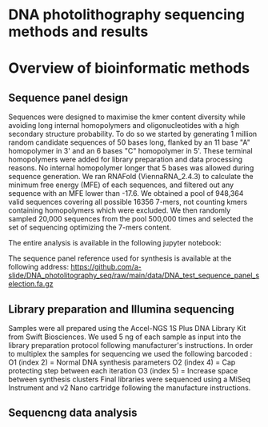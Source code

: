 
#  DNA photolithography sequencing methods and results



# Overview of bioinformatic methods

## Sequence panel design

Sequences were designed to maximise the kmer content diversity while avoiding long internal homopolymers and oligonucleotides with a high secondary structure probability. To do so we started by generating 1 million random candidate sequences of 50 bases long, flanked by an 11 base "A" homopolymer in 3' and an 6 bases "C" homopolymer in 5'. These terminal homopolymers were added for library preparation and data processing reasons. No internal homopolymer longer that 5 bases was allowed during sequence generation. We ran RNAFold (ViennaRNA_2.4.3) to calculate the minimum free energy (MFE) of each sequences, and filtered out any sequence with an MFE lower than -17.6. We obtained a pool of 948,364 valid sequences covering all possible 16356 7-mers, not counting kmers containing homopolymers which were excluded. We then randomly sampled 20,000 sequences from the pool 500,000 times and selected the set of sequencing optimizing the 7-mers content.

The entire analysis is available in the following jupyter notebook: 

The sequence panel reference used for synthesis is available at the following address: https://github.com/a-slide/DNA_photolitography_seq/raw/main/data/DNA_test_sequence_panel_selection.fa.gz

## Library preparation and Illumina sequencing

Samples were all prepared using the Accel-NGS 1S Plus DNA Library Kit from Swift Biosciences. 
We used 5 ng of each sample as input into the library preparation protocol following manufacturer's instructions.
In order to multiplex the samples for sequencing we used the following barcoded :
O1 (index 2) = Normal DNA synthesis parameters
O2 (index 4) = Cap protecting step between each iteration
O3 (index 5) = Increase space between synthesis clusters
Final libraries were sequenced using a MiSeq Instrument and v2 Nano cartridge following the manufacture instructions. 

## Sequencng data analysis

